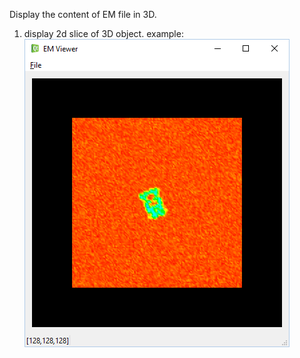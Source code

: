 Display the content of EM file in 3D.

1. display 2d slice of 3D object.
example:
![Alt Text](images/layout.png)